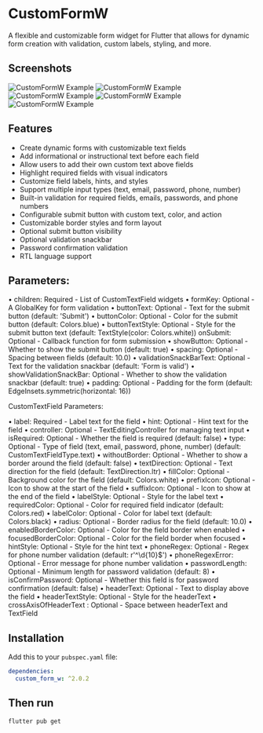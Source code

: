 # CustomFormW

A flexible and customizable form widget for Flutter that allows for dynamic form creation with validation, custom labels, styling, and more.
## Screenshots
![CustomFormW Example](screenshots/image_one.png)
![CustomFormW Example](screenshots/image_two.png)
![CustomFormW Example](screenshots/image_three.png)
![CustomFormW Example](screenshots/image_four.png)
![CustomFormW Example](screenshots/image_five.png)


## Features
- Create dynamic forms with customizable text fields
- Add informational or instructional text before each field
- Allow users to add their own custom text above fields
- Highlight required fields with visual indicators
- Customize field labels, hints, and styles
- Support multiple input types (text, email, password, phone, number)
- Built-in validation for required fields, emails, passwords, and phone numbers
- Configurable submit button with custom text, color, and action
- Customizable border styles and form layout
- Optional submit button visibility
- Optional validation snackbar
- Password confirmation validation
- RTL language support
## Parameters:

• children: Required - List of CustomTextField widgets
• formKey: Optional - A GlobalKey<FormState> for form validation
• buttonText: Optional - Text for the submit button (default: 'Submit')
• buttonColor: Optional - Color for the submit button (default: Colors.blue)
• buttonTextStyle: Optional - Style for the submit button text (default: TextStyle(color: Colors.white))
onSubmit: Optional - Callback function for form submission
• showButton: Optional - Whether to show the submit button (default: true)
• spacing: Optional - Spacing between fields (default: 10.0)
• validationSnackBarText: Optional - Text for the validation snackbar (default: 'Form is valid')
• showValidationSnackBar: Optional - Whether to show the validation snackbar (default: true)
• padding: Optional - Padding for the form (default: EdgeInsets.symmetric(horizontal: 16))

CustomTextField Parameters:

• label: Required - Label text for the field
• hint: Optional - Hint text for the field
• controller: Optional - TextEditingController for managing text input
• isRequired: Optional - Whether the field is required (default: false)
• type: Optional - Type of field (text, email, password, phone, number) (default: CustomTextFieldType.text)
• withoutBorder: Optional - Whether to show a border around the field (default: false)
• textDirection: Optional - Text direction for the field (default: TextDirection.ltr)
• fillColor: Optional - Background color for the field (default: Colors.white)
• prefixIcon: Optional - Icon to show at the start of the field
• suffixIcon: Optional - Icon to show at the end of the field
• labelStyle: Optional - Style for the label text
• requiredColor: Optional - Color for required field indicator (default: Colors.red)
• labelColor: Optional - Color for label text (default: Colors.black)
• radius: Optional - Border radius for the field (default: 10.0)
• enabledBorderColor: Optional - Color for the field border when enabled
• focusedBorderColor: Optional - Color for the field border when focused
• hintStyle: Optional - Style for the hint text
• phoneRegex: Optional - Regex for phone number validation (default: r'^\d{10}$')
• phoneRegexError: Optional - Error message for phone number validation
• passwordLength: Optional - Minimum length for password validation (default: 8)
• isConfirmPassword: Optional - Whether this field is for password confirmation (default: false)
• headerText: Optional - Text to display above the field
• headerTextStyle: Optional - Style for the headerText 
• crossAxisOfHeaderText : Optional - Space between headerText and TextField
## Installation

Add this to your `pubspec.yaml` file:

```yaml
dependencies:
  custom_form_w: ^2.0.2
```
## Then run 
`flutter pub get`

